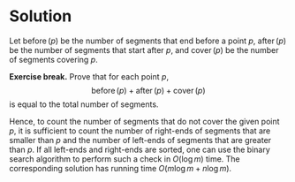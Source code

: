 
# Solution

Let $\operatorname{before}(p)$ be the number of segments that end 
before a point $p$, $\operatorname{after}(p)$ be the number of 
segments that start after $p$, and $\operatorname{cover}(p)$ be 
the number of segments covering $p$.

**Exercise break.** Prove that for each point $p$, 
$$\operatorname{before}(p)+\operatorname{after}(p)+\operatorname{cover}(p)$$ 
is equal to the total number of segments.  

Hence, to count the number of segments that do not cover the 
given point $p$, it is sufficient to count the number of right-ends of 
segments that are smaller than $p$ and the number of left-ends of 
segments that are greater than $p$. If all left-ends and right-ends 
are sorted, one can use the binary search algorithm to perform such a 
check in $O(\log m)$ time. The corresponding solution has running 
time $O(m\log m + n\log m)$.